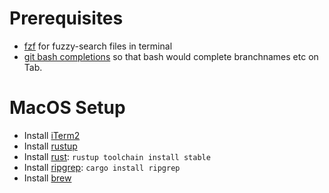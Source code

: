 # Prerequisites
- [fzf](https://github.com/junegunn/fzf) for fuzzy-search files in terminal
- [git bash completions](https://github.com/git/git/blob/master/contrib/completion/git-completion.bash) so that bash would complete branchnames etc on Tab.

#  MacOS Setup
- Install [iTerm2](https://www.iterm2.com/)
- Install [rustup](https://www.rust-lang.org/tools/install)
- Install [rust](https://www.rust-lang.org/tools/install): `rustup toolchain install stable`
- Install [ripgrep](https://github.com/BurntSushi/ripgrep): `cargo install ripgrep`
- Install [brew](https://brew.sh/)
